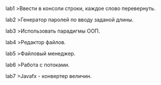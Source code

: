 lab1 >Ввести в консоли строки, каждое слово перевернуть.

lab2 >Генератор паролей по вводу заданой длины.

lab3 >Использовать парадигмы ООП.

lab4 >Редактор файлов.

lab5 >Файловый менеджер.

lab6 >Работа с потоками.

lab7 >Javafx - конвертер величин.
